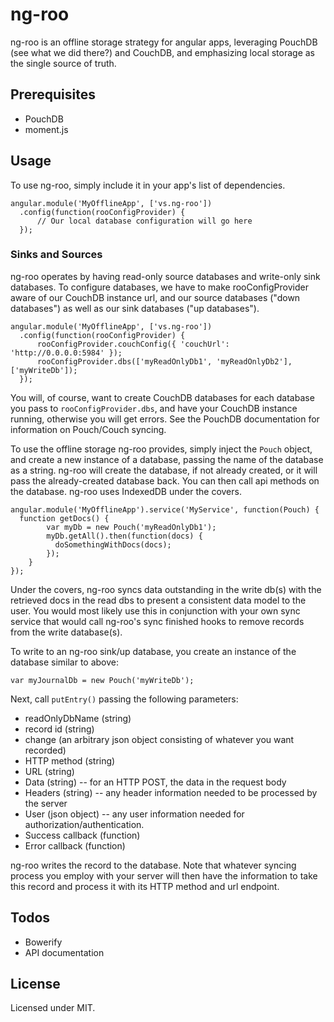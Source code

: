# ng-roo
ng-roo is an offline storage strategy for angular apps, leveraging PouchDB
(see what we did there?) and CouchDB, and emphasizing local storage as the single
source of truth.

## Prerequisites
* PouchDB
* moment.js

## Usage
To use ng-roo, simply include it in your app's list of dependencies.

```
angular.module('MyOfflineApp', ['vs.ng-roo'])
  .config(function(rooConfigProvider) {
	  // Our local database configuration will go here
  });
```

### Sinks and Sources
ng-roo operates by having read-only source databases and write-only sink
databases. To configure databases, we have to make rooConfigProvider aware of
our CouchDB instance url, and our source databases ("down databases") as well as
our sink databases ("up databases").

```
angular.module('MyOfflineApp', ['vs.ng-roo'])
  .config(function(rooConfigProvider) {
	  rooConfigProvider.couchConfig({ 'couchUrl': 'http://0.0.0.0:5984' });
	  rooConfigProvider.dbs(['myReadOnlyDb1', 'myReadOnlyDb2'], ['myWriteDb']);
  });
```

You will, of course, want to create CouchDB databases for each database you
pass to `rooConfigProvider.dbs`, and have your CouchDB instance running,
otherwise you will get errors. See the PouchDB documentation for information
on Pouch/Couch syncing.

To use the offline storage ng-roo provides, simply inject the `Pouch` object,
and create a new instance of a database, passing the name of the database as a
string. ng-roo will create the database, if not already created, or it will
pass the already-created database back. You can then call api methods on the
database. ng-roo uses IndexedDB under the covers.

```
angular.module('MyOfflineApp').service('MyService', function(Pouch) {
  function getDocs() {
		var myDb = new Pouch('myReadOnlyDb1');
		myDb.getAll().then(function(docs) {
		  doSomethingWithDocs(docs);
		});
	}
});
```

Under the covers, ng-roo syncs data outstanding in the write db(s) with the
retrieved docs in the read dbs to present a consistent data model to the user.
You would most likely use this in conjunction with your own sync service that
would call ng-roo's sync finished hooks to remove records from the write
database(s).

To write to an ng-roo sink/up database, you create an instance of the database
similar to above:

```
var myJournalDb = new Pouch('myWriteDb');
```

Next, call `putEntry()` passing the following parameters:
* readOnlyDbName (string)
* record id (string)
* change (an arbitrary json object consisting of whatever you want recorded)
* HTTP method (string)
* URL (string)
* Data (string) -- for an HTTP POST, the data in the request body
* Headers (string) -- any header information needed to be processed by the server
* User (json object) -- any user information needed for authorization/authentication.
* Success callback (function)
* Error callback (function)

ng-roo writes the record to the database. Note that whatever syncing process
you employ with your server will then have the information to take this record
and process it with its HTTP method and url endpoint.

## Todos
* Bowerify
* API documentation

## License
Licensed under MIT.
